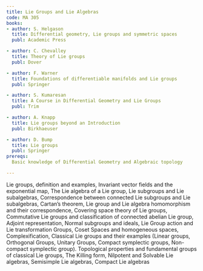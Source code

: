 ```yaml
---
title: Lie Groups and Lie Algebras
code: MA 305
books:
- author: S. Helgason
  title: Differential geometry, Lie groups and symmetric spaces
  publ: Academic Press

- author: C. Chevalley
  title: Theory of Lie groups
  publ: Dover

- author: F. Warner
  title: Foundations of differentiable manifolds and Lie groups
  publ: Springer

- author: S. Kumaresan
  title: A Course in Differential Geometry and Lie Groups
  publ: Trim

- author: A. Knapp
  title: Lie groups beyond an Introduction
  publ: Birkhaeuser

- author: D. Bump
  title: Lie groups
  publ: Springer
prereqs:
  Basic knowledge of Differential Geometry and Algebraic topology

---
```

Lie groups, definition and examples, Invariant vector fields and the exponential map, The Lie algebra
of a Lie group, Lie subgroups and Lie subalgebras, Correspondence between connected Lie subgroups
and Lie subalgebras, Cartan’s theorem, Lie group and Lie algebra homomorphism and their correspondence, Covering space theory of Lie groups, Commutative Lie groups and classification of connected
abelian Lie group, Adjoint representation, Normal subgroups and ideals, Lie Group action and Lie
transformation Groups, Coset Spaces and homogeneous spaces, Complexification, Classical Lie groups
and their examples (Linear groups, Orthogonal Groups, Unitary Groups, Compact symplectic groups,
Non-compact symplectic group). Topological properties and fundamental groups of classical Lie groups,
The Killing form, Nilpotent and Solvable Lie algebras, Semisimple Lie algebras, Compact Lie algebras

